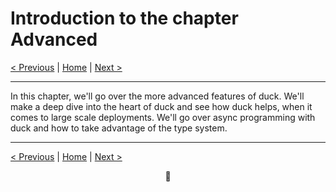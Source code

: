 # Introduction to the chapter Advanced

[< Previous](011-foundation-ducks.md) | [Home](README.md) | [Next >](013-advanced-typesystem.md)

---

In this chapter, we'll go over the more advanced features of duck. We'll make a deep dive into the heart of duck and see how duck helps, when it comes to large scale deployments.
We'll go over async programming with duck and how to take advantage of the type system.

---

[< Previous](011-foundation-ducks.md) | [Home](README.md) | [Next >](013-advanced-typesystem.md)

<div align="center">🦆</div>

